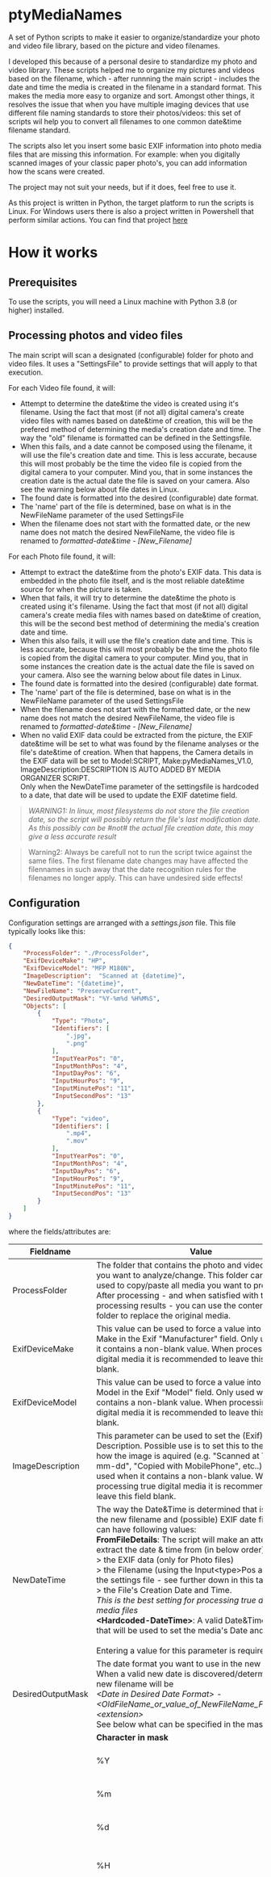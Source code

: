# ptyMediaNames

A set of Python scripts to make it easier to organize/standardize your photo and video file library, based on the picture and video filenames.

I developed this because of a personal desire to standardize my photo and video library. These scripts helped me to organize my pictures and videos based on the filename, which - after runnning the main script - includes the date and time the media is created in the filename in a standard format. This makes the media more easy to organize and sort. Amongst other things, it resolves the issue that when you have multiple imaging devices that use different file naming standards to store their photos/videos: this set of scripts wil help you to convert all filenames to one common date&time filename standard.

The scripts also let you insert some basic EXIF information into photo media files that are missing this information. For example: when you digitally scanned images of your classic paper photo's, you can add information how the scans were created.

The project may not suit your needs, but if it does, feel free to use it.

As this project is written in Python, the target platform to run the scripts is Linux. For Windows users there is also a project written in Powershell that perform similar actions. You can find that project [here](https://github.com/Microb-vn/PoShMediaNames)

# How it works

## Prerequisites

To use the scripts, you will need a Linux machine with Python 3.8 (or higher) installed.

## Processing photos and video files

The main script will scan a designated (configurable) folder for photo and video files. It uses a "SettingsFile" to provide settings that will apply to that execution.

For each Video file found, it will:

- Attempt to determine the date&time the video is created using it's filename. Using the fact that most (if not all) digital camera's create video files with names based on date&time of creation, this will be the prefered method of determining the media's creation date and time. The way the "old" filename is formatted can be defined in the Settingsfile.
- When this fails, and a date cannot be composed using the filename, it will use the file's creation date and time. This is less accurate, because this will most probably be the time the video file is copied from the digital camera to your computer. Mind you, that in some instances the creation date is the actual date the file is saved on your camera. Also see the warning below about file dates in Linux.
- The found date is formatted into the desired (configurable) date format.
- The 'name' part of the file is determined, base on what is in the NewFileName parameter of the used SettingsFile
- When the filename does not start with the formatted date, or the new name does not match the desired NewFileName, the video file is renamed to *formatted-date&time - [New_Filename]*

For each Photo file found, it will:

- Attempt to extract the date&time from the photo's EXIF data. This data is embedded in the photo file itself, and is the most reliable date&time source for when the picture is taken.
- When that fails, it will try to determine the date&time the photo is created using it's filename. Using the fact that most (if not all) digital camera's create media files with names based on date&time of creation, this will be the second best method of determining the media's creation date and time.
- When this also fails, it will use the file's creation date and time. This is less accurate, because this will most probably be the time the photo file is copied from the digital camera to your computer. Mind you, that in some instances the creation date is the actual date the file is saved on your camera. Also see the warning below about file dates in Linux.
- The found date is formatted into the desired (configurable) date format.
- The 'name' part of the file is determined, base on what is in the NewFileName parameter of the used SettingsFile
- When the filename does not start with the formatted date, or the new name does not match the desired NewFileName, the video file is renamed to *formatted-date&time - [New_Filename]*
- When no valid EXIF data could be extracted from the picture, the EXIF date&time will be set to what was found by the filename analyses or the file's date&time of creation. When that happens, the Camera details in the EXIF data will be set to Model:SCRIPT, Make:pyMediaNames_V1.0, ImageDescription:DESCRIPTION IS AUTO ADDED BY MEDIA ORGANIZER SCRIPT.\
Only when the NewDateTime parameter of the settingsfile is hardcoded to a date, that date will be used to update the EXIF datetime field.

> *WARNING1: In linux, most filesystems do not store the file creation date, so the script will possibly return the file's last modification date. As this possibly can be #not# the actual file creation date, this may give a less accurate result*

> Warning2: Always be carefull not to run the script twice against the same files. The first filename date changes may have affected the filennames in such away that the date recognition rules for the filenames no longer apply. This can have undesired side effects!

## Configuration

Configuration settings are arranged with a *settings.json* file. This file typically looks like this:

```json
{
    "ProcessFolder": "./ProcessFolder",
    "ExifDeviceMake": "HP",
    "ExifDeviceModel": "MFP M180N",
    "ImageDescription":  "Scanned at {datetime}",
    "NewDateTime": "{datetime}",
    "NewFileName": "PreserveCurrent",
    "DesiredOutputMask": "%Y-%m%d %H%M%S",
    "Objects": [
        {
            "Type": "Photo",
            "Identifiers": [
                ".jpg",
                ".png"
            ],
            "InputYearPos": "0",
            "InputMonthPos": "4",
            "InputDayPos": "6",
            "InputHourPos": "9",
            "InputMinutePos": "11",
            "InputSecondPos": "13"
        },
        {
            "Type": "video",
            "Identifiers": [
                ".mp4",
                ".mov"
            ],
            "InputYearPos": "0",
            "InputMonthPos": "4",
            "InputDayPos": "6",
            "InputHourPos": "9",
            "InputMinutePos": "11",
            "InputSecondPos": "13"
        }
    ]
}
```

where the fields/attributes are:

| Fieldname | Value | |
| --- | --- | --- |
| ProcessFolder | The folder that contains the photo and video files that you want to analyze/change. This folder can best be used to copy/paste all media you want to process into. After processing - and when satisfied with the processing results - you can use the contents of this folder to replace the original media. |
| ExifDeviceMake | This value can be used to force a value into the Device Make in the Exif "Manufacturer" field. Only used when it contains a non-blank value. When processing true digital media it is recommended to leave this field blank. |
| ExifDeviceModel | This value can be used to force a value into the Device Model in the Exif "Model" field. Only used when it contains a non-blank value. When processing true digital media it is recommended to leave this field blank. |
| ImageDescription | This parameter can be used to set the (Exif) Image Description. Possible use is to set this to the method how the image is aquired (e.g. "Scanned at YYYY-mm-dd", "Copied with MobilePhone", etc..). . Only used when it contains a non-blank value.  When processing true digital media it is recommended to leave this field blank. |
| NewDateTime | The way the Date&Time is determined that is used in the new filename and (possible) EXIF date fields. This can have following values:<br>**FromFileDetails**: The script will make an attempt to extract the date & time from (in below order):<br>> the EXIF data (only for Photo files)<br>> the Filename (using the Input\<type\>Pos attributes in the settings file - see further down in this table).<br>> the File's Creation Date and Time.<br>*This is the best setting for processing true digital media files*<br>**\<Hardcoded-DateTime\>**: A valid Date&Time value, that will be used to set the media's Date and Time.<br><br>Entering a value for this parameter is required!  |
| DesiredOutputMask | The date format you want to use in the new filename. When a valid new date is discovered/determined, the new filename will be<br>*\<Date in Desired Date Format\> - \<OldFileName_or_value_of_NewFileName_Parameter\>.\<extension\>*<br>See below what can be specified in the mask.   |
| | **Character in mask** | **Meaning** |
| | %Y | Four character Year of datetime. |
| | %m | Two character Month of datetime. |
| | %d | Two character Day of datetime. |
| | %H | Two character Hour of datetime in 24 hour format. |
| | %I%p | Hour of datetime in 12 hour format with AM/PM indicator. Although this mask value is supported, it is strongly recommended to always is two character 24 hour format. This, to prevent confusion about the actual time the picture/video is taken.<br>In fact, the suggested format in the example is the most appropriate format to use. It allows you to properly sort the media in the order the pictures/videos were taken |
| | %M | Two character minute of datetime |
| | %S | Two character second of datetime |
| NewFileName | Can be either "PreserveCurrent", "FromParentFolder" or a value you want to force on all files that are processed.<br>When the value is<br>>  **PreserveCurrent**, the new filename will be<br>*\<Date in Desired Date Format\> - [\<original_file_name\>].\<extension\>*<br>> **FromParentFolder**, the new filename will built based on the name of its parent folder name, so it will look like *\<Date in Desired Date Format\> - \<ParentFolderName\>.\<extension\>*.<br>  When any other value is used, the new filename(s) will become<br>*\<Date in Desired Date Format\>- \<your_entered_value\>.\<extension\>* |
| Objects | The two possible filetypes that can be encountered in the ProcessFolder. Per object, following can be specified: |
| Type | Can be Photo or Video. There should be one Object of each. |
| Identifiers | The suffixes that identify the file of that type. This attribute is defined as a JSON array, meaning it can contain multiple values - so multiple file extensions.<br>**Make sure you enter the values in LOWERCASE only, so .jpg, .png, and NOT .JPG or .Jpg** |
| InputYearPos | Position in the existing filename where the four digit year can be found. |
| InputMonthPos | Position in the existing filename where the two digit month can be found. |
| InputDayPos | Position in the existing filename where the two digit day can be found. |
| InputHourPos | Position in the existing filename where the two digit hour can be found. |
| InputMinutePos | Position in the existing filename where the two digit minute can be found. |
| InputSecondPos | Position in the existing filename where the two digit second can be found. |

> A few remarks about the **ProcessFolder name**:
> - For JSON, a \ (backslash) is a special character - it actually is the "escape" character. When you want to specify an actual backslash, it must be "escaped" by the backslash escape character, meaning that for every backslash you need, TWO backslashes must be typed.
>- Two special characters can be used at the start of the ProcessFolder string:
>   - a . (period), which means the folder is in the ScriptFolder, so in the same folder as where the script is in. So, when the sript is in folder */usr/myscripts/pyMediaNames*, *./MyFiles* will mean the ProcessFolder is */usr/myscripts/PoShMediaNames/MyFiles*.
>    - a ~ (tilde), which means the folder is in the user's home folder. So, when *~/MyFiles* is specified (and I am user *mysuser*), the processfolder will be */home/myuser/MyFiles*.

> -----------------------------

> About the **Input positions**:\
The positions are ZERO BASED, meaning that the first character in the filename is 0, the second is 1, etc. So, when the filename is 20220812_131533.mp4, the positions are:
```text
20220812_131533.mp4
0         1         2
0....+....0....+....0
```
> Year starts at 0,\
Month starts at 4,\
Day starts at 6,\
Hour starts at 9,\
etc.

## Using different configuration files

To be able to support processing media created by different devices - and when these devices use different filename formats - you can create multiple configuration files. Just copy your settings.json file to a file with the name *\<device\>settings.json* and adjust the attributes where needed in that new file. Launch the script with parameter -SettingsFile *\<your-new-settingsfile-name\>*. That way you can create a settingsfile for each camera/mobile phone which will convert the possible different filename formats into one custom format: the one you like most.\
Make sure the settingsfiles are in the same folder as the pymediaNames.py script and you're good to go.

For safety, always run the program against a set of copies of the photo's and video's.

### About **processing your media images**:

Best approach to process digital and/or scanned (paper) photo images depends on the media you process. Look at the below scenario's for different approaches:

### Scanned images for an event that took place on a special day...

... where the time&date for all files is the same, you can name your images all the same, and add a sequence number to keep the on the correct display and sorting order, e.g.\
010 Our daytrip to Rio.jpg\
020 Our daytrip to Rio.jpg\
030 Our daytrip to Rio-Stop at Gasstation.jpg\
etc..

Once you're done with all images, execute the script with the actual "NewDateTime" hardcoded in the JSON file to the date&time you took the trip.

### Scanned images for an event that spans several days

You name all images with a filename including a date&time, like this:

2023-0628 081000 Our to Rio- Departure.jpg\
2023-0628 121500 Our to Rio- On the way.jpg\
2023-0628 181500 Our to Rio-Arrival at the hotel.jpg\
2023-0629 081500 Our to Rio-Breakfast at the hotel.jpg\
etc..

Once you're done with all images, perform a script execution, with "NewDateTime" coded with value "FromFileDetails" and the corresponding Input\<xxx\>pos positions according to what you named your files. This will update the entered dates&times for the files into the EXIF date fields.

### Digital photo's and Video's

Running the script with the "NewDateTime" set to "FromFileDetails" (and the correct nput\<xxx\>pos positions according to the file names), that should do the trick. When you want to process photos and videos that span several events, and want to show that in the media names, you could:

- Place each set of media files for an event in a subfolder
- Give each of the subfolders the name of the event
- Use the "NewFileName": "FromParentFolder" setting in your settingsfile
- Launch the script 

## Launching the script using different configurations

Use the provided cmd file to launch the script, like described below:

- Open a bash shell:
- Change to the folder where your script is stored:\
*cd \<Your-pyMediaNames-Folder\>*
- Verify that the script is marked eXecutable. If not, run command\
*chmod +x pyMediaNames.py*
- Run the script:\
*./pyMediaNames.py* - (this will run the script with the default settingsfile -settings.json-) or\
*./pyMediaNames.py -SettingsFile \<your-custom-settingsfile-name\>* - (this will run the script with the the settingsfile provided in the settingsfile parameter)

> Note: The assumption is that python (3.8 or higher) is installed in folder /usr/bin/python3. If your installation does not match this requirement you may need to change the first line main script to point to your actual python installation folder. You can find that by running the command\
*which python3*
and change the shebang line to\
#!\<output-of-the-above-command\>

# Planned Improvements/changes

- None